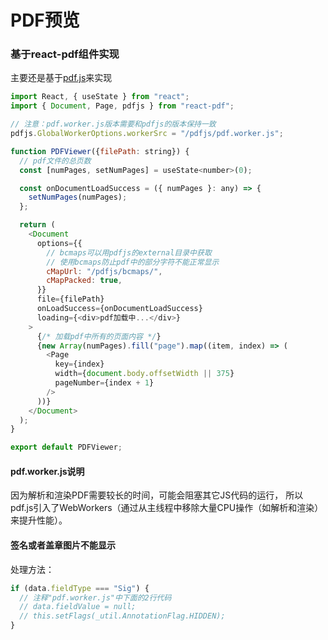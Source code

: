 # PDF预览
### 基于react-pdf组件实现

主要还是基于[pdf.js](https://www.github.com/mozilla/pdf.js)来实现

```javascript
import React, { useState } from "react";
import { Document, Page, pdfjs } from "react-pdf";

// 注意：pdf.worker.js版本需要和pdfjs的版本保持一致
pdfjs.GlobalWorkerOptions.workerSrc = "/pdfjs/pdf.worker.js";

function PDFViewer({filePath: string}) {
  // pdf文件的总页数
  const [numPages, setNumPages] = useState<number>(0);

  const onDocumentLoadSuccess = ({ numPages }: any) => {
    setNumPages(numPages);
  };

  return (
    <Document
      options={{
        // bcmaps可以用pdfjs的external目录中获取
        // 使用bcmaps防止pdf中的部分字符不能正常显示
        cMapUrl: "/pdfjs/bcmaps/",
        cMapPacked: true,
      }}
      file={filePath}
      onLoadSuccess={onDocumentLoadSuccess}
      loading={<div>pdf加载中...</div>}
    >
      {/* 加载pdf中所有的页面内容 */}
      {new Array(numPages).fill("page").map((item, index) => (
        <Page
          key={index}
          width={document.body.offsetWidth || 375}
          pageNumber={index + 1}
        />
      ))}
    </Document>
  );
}

export default PDFViewer;
```

#### pdf.worker.js说明
因为解析和渲染PDF需要较长的时间，可能会阻塞其它JS代码的运行，
所以pdf.js引入了WebWorkers（通过从主线程中移除大量CPU操作（如解析和渲染）来提升性能）。

#### 签名或者盖章图片不能显示
处理方法：
```javascript
if (data.fieldType === "Sig") {
  // 注释"pdf.worker.js"中下面的2行代码
  // data.fieldValue = null;
  // this.setFlags(_util.AnnotationFlag.HIDDEN);
}
```
